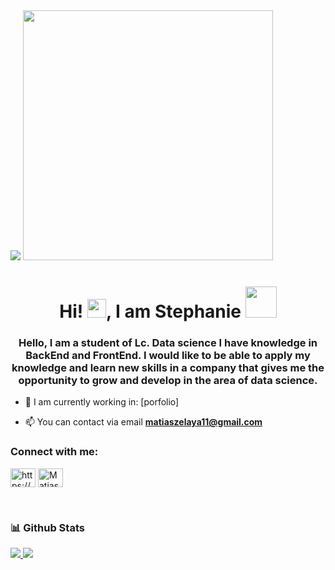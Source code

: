 <img src="https://github.com/SP-XD/SP-XD/blob/main/images/dino_rounded.gif?raw=true" href="https://github.com/SP-XD" />
<img src="https://github.com/SP-XD/SP-XD/blob/main/images/this_page_is.gif?raw=true"  width="400"/>

<h1 align="center">Hi! <img src="https://user-images.githubusercontent.com/42378118/110234147-e3259600-7f4e-11eb-95be-0c4047144dea.gif" width="30">, I am Stephanie <img src="https://media.giphy.com/media/mGcNjsfWAjY5AEZNw6/giphy.gif" width="50"></h1>
<h3 align="center"> Hello, I am a student of Lc. Data science I have knowledge in BackEnd and FrontEnd. I would like to be able to apply my knowledge and learn new skills in a company that gives me the opportunity to grow and develop in the area of data science.</h3>

- 🔭 I am currently working in: [porfolio]

- 📫 You can contact via email **matiaszelaya11@gmail.com**

<h3 align="left">Connect with me:</h3>
<p align="left">
<a href="https://www.linkedin.com/in/matias-zelaya/" target="blank"><img align="center" src="https://raw.githubusercontent.com/rahuldkjain/github-profile-readme-generator/master/src/images/icons/Social/linked-in-alt.svg" alt="https://www.linkedin.com/in/matias-zelaya/" height="30" width="40" /></a>
<a href="https://discord.gg/matt_zl" target="blank"><img align="center" src="https://raw.githubusercontent.com/rahuldkjain/github-profile-readme-generator/master/src/images/icons/Social/discord.svg" alt="Matias Zelaya" height="30" width="40" /></a>
</p>

<br>


### 📊 Github Stats
<a href='https://github.com/Andrew-MZL/github-stats-transparent'>
  <a href="https://vuejs.org/" target="_blank"> <img src="https://github-readme-stats.vercel.app/api?username=Andrew-MZL&show_icons=true)"/> </a>
  <a href="https://vuejs.org/" target="_blank"> <img src="https://github-readme-stats.vercel.app/api/top-langs/?username=mgantola&layout=compact&langs_count=10)"/> </a>

  
<br>

  

